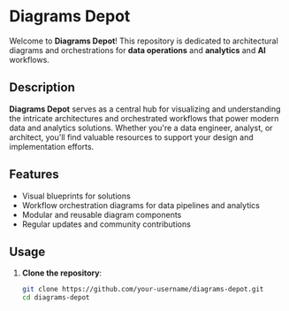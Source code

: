 # Diagrams Depot

Welcome to **Diagrams Depot**! This repository is dedicated to architectural diagrams and orchestrations for **data operations** and **analytics** and **AI** workflows.

## Description

**Diagrams Depot** serves as a central hub for visualizing and understanding the intricate architectures and orchestrated workflows that power modern data and analytics solutions. Whether you're a data engineer, analyst, or architect, you'll find valuable resources to support your design and implementation efforts.

## Features

- Visual blueprints for solutions
- Workflow orchestration diagrams for data pipelines and analytics
- Modular and reusable diagram components
- Regular updates and community contributions

## Usage

1. **Clone the repository**:
   ```bash
   git clone https://github.com/your-username/diagrams-depot.git
   cd diagrams-depot
   ```
